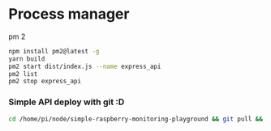 # Process manager

pm 2
```bash
npm install pm2@latest -g
yarn build
pm2 start dist/index.js --name express_api
pm2 list
pm2 stop express_api
```


### Simple API deploy with git :D
```bash
cd /home/pi/node/simple-raspberry-monitoring-playground && git pull && cd api/ && yarn build && pm2 restart express_api
```